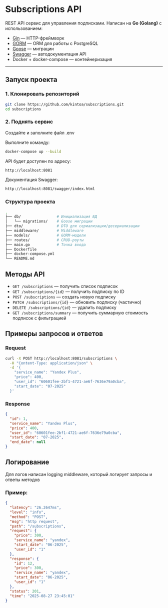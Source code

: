 # Subscriptions API

REST API сервис для управления подписками. Написан на **Go (Golang)** с использованием:
- [Gin](https://github.com/gin-gonic/gin) — HTTP-фреймворк
- [GORM](https://gorm.io/) — ORM для работы с PostgreSQL
- [Goose](https://github.com/pressly/goose) — миграции
- [Swagger](https://github.com/swaggo/gin-swagger) — автодокументация API
- Docker + docker-compose — контейнеризация

---

## Запуск проекта

### 1. Клонировать репозиторий
```bash
git clone https://github.com/kintoa/subscriptions.git
cd subscriptions
```

### 2. Поднять сервис
Создайте и заполните файл .env

Выполните команду:
```bash
docker-compose up --build
```

API будет доступен по адресу:
```bash
http://localhost:8081
```

Документация Swagger:
```bash
http://localhost:8081/swagger/index.html
```


### Структура проекта
``` bash
.
├── db/                # Инициализация БД
│   └── migrations/    # Goose миграции
├── dto/               # DTO для сериализации/десериализации
├── middleware/        # Middleware 
├── models/            # GORM-модели
├── routes/            # CRUD-роуты
├── main.go            # Точка входа
├── Dockerfile
├── docker-compose.yml
└── README.md
```

## Методы API

- `GET /subscriptions` — получить список подписок  
- `GET /subscriptions/{id}` — получить подписку по ID  
- `POST /subscriptions` — создать новую подписку  
- `PATCH /subscriptions/{id}` — обновить подписку (частично)  
- `DELETE /subscriptions/{id}` — удалить подписку  
- `GET /subscriptions/summary` — получить суммарную стоимость подписок с фильтрацией  

## Примеры запросов и ответов

### Request
```bash
curl -X POST http://localhost:8081/subscriptions \
  -H "Content-Type: application/json" \
  -d '{
    "service_name": "Yandex Plus",
    "price": 400,
    "user_id": "60601fee-2bf1-4721-ae6f-7636e79a0cba",
    "start_date": "07-2025"
  }'
```

### Response
```json
{
  "id": 1,
  "service_name": "Yandex Plus",
  "price": 400,
  "user_id": "60601fee-2bf1-4721-ae6f-7636e79a0cba",
  "start_date": "07-2025",
  "end_date": null
}
```

## Логирование

Для логов написан logging middleware, который логирует запросы и ответы методов

### Пример:
```json
{
  "latency": "26.2647ms",
  "level": "info",
  "method": "POST",
  "msg": "http request",
  "path": "/subscriptions",
  "request": {
    "price": 300,
    "service_name": "yandex",
    "start_date": "06-2025",
    "user_id": "1"
  },
  "response": {
    "id": 12,
    "price": 300,
    "service_name": "yandex",
    "start_date": "06-2025",
    "user_id": "1"
  },
  "status": 201,
  "time": "2025-08-27 23:45:01"
}
```
